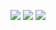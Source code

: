 ![](https://github-profile-summary-cards.vercel.app/api/cards/profile-details?username=FreddieTAFreeth&theme=transparent)
![](http://github-profile-summary-cards.vercel.app/api/cards/repos-per-language?username=FreddieTAFreeth&theme=transparent)
![](https://github-profile-summary-cards.vercel.app/api/cards/productive-time?username=FreddieTAFreeth&theme=transparent)
